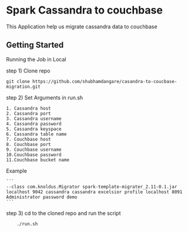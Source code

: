 # Spark Cassandra to couchbase 

This Application help us migrate cassandra data to couchbase 

## Getting Started

Running the Job in Local

step 1) Clone repo 

    git clone https://github.com/shubhamdangare/casandra-to-coucbase-migration.git
    

    
step 2) Set Arguments in run.sh 

    1. Cassandra host
    2. Cassandra port
    3. Cassandra username
    4. Cassandra password
    5. Cassandra keyspace
    6. Cassandra table name 
    7. Couchbase host
    8. Couchbase port
    9. Couchbase username
    10.Couchbase password
    11.Couchbase bucket name
    
Example 

    ```
    --class com.knoldus.Migrator spark-template-migrater_2.11-0.1.jar localhost 9042 cassandra cassandra excelsior profile localhost 8091 Administrator password demo
    ```

step 3) cd to the cloned repo and run the script
    
        ./run.sh
